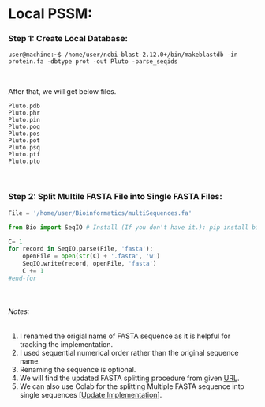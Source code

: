 
# Local PSSM:


### Step 1: Create Local Database:


```console
user@machine:~$ /home/user/ncbi-blast-2.12.0+/bin/makeblastdb -in protein.fa -dbtype prot -out Pluto -parse_seqids
```

&nbsp;

After that, we will get below files.
```
Pluto.pdb
Pluto.phr
Pluto.pin
Pluto.pog
Pluto.pos
Pluto.pot
Pluto.psq
Pluto.ptf
Pluto.pto
```

&nbsp;
&nbsp;

### Step 2: Split Multile FASTA File into Single FASTA Files:

```python
File = '/home/user/Bioinformatics/multiSequences.fa'

from Bio import SeqIO # Install (If you don't have it.): pip install biopython

C= 1
for record in SeqIO.parse(File, 'fasta'):
    openFile = open(str(C) + '.fasta', 'w')
    SeqIO.write(record, openFile, 'fasta')
    C += 1
#end-for
```

&nbsp;

###### Notes:
1. I renamed the origial name of FASTA sequence as it is helpful for tracking the implementation.
2. I used sequential numerical order rather than the original sequence name.
3. Renaming the sequence is optional.
4. We will find the updated FASTA splitting procedure from given [URL](https://github.com/mrzResearchArena/BLAST/blob/master/splitFASTA.py).
5. We can also use Colab for the splitting Multiple FASTA sequence into single sequences [[Update Implementation](https://github.com/mrzResearchArena/BLAST/blob/master/Split-FASTA-using-BioPython-Colab.ipynb)].


